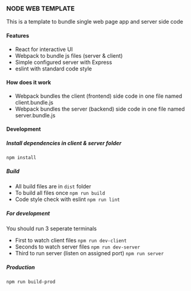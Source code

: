 ### NODE WEB TEMPLATE

This is a template to bundle single web page app and server side code

#### Features
- React for interactive UI
- Webpack to bundle js files (server & client)
- Simple configured server with Express
- eslint with standard code style

#### How does it work
-  Webpack bundles the client (frontend) side code in one file named client.bundle.js
-  Webpack bundles the server (backend) side code in one file named server.bundle.js

#### Development
##### Install dependencies in client & server folder
`npm install`

##### Build
-  All build files are in `dist` folder
-  To build all files once `npm run build`
-  Code style check with eslint `npm run lint`

##### For development
You should run 3 seperate terminals
-  First to watch client files `npm run dev-client`
-  Seconds to watch server files `npm run dev-server` 
-  Third to run server (listen on assigned port) `npm run server`

##### Production
`npm run build-prod`